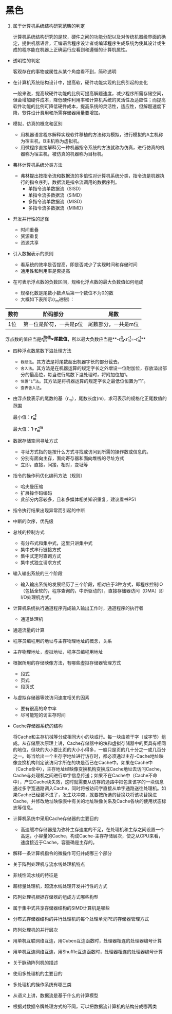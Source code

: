 # 黑色

1. 属于计算机系统结构研究范畴的判定
    
    计算机系统结构研究的是软，硬件之间的功能分配以及对传统机器级界面的确定，提供机器语言，汇编语言程序设计者或编译程序生成系统为使其设计或生成的程序能在机器上正确运行应看到和遵循的计算机属性。
- 透明性的判定
    
    客观存在的事物或属性从某个角度看不到，简称透明
- 在计算机系统结构设计中，提高软，硬件功能实现的比例引起的变化
    
    一般来说，提高软硬件功能的比例可提高解题速度，减少程序所需存储空间，但会增加硬件成本，降低硬件利用率和计算机系统的灵活性及适应性；而提高软件功能的比例可降低硬件成本，提高系统的灵活性，适应性，但解题速度下降，软件设计费用和所需存储器用量要增加。
- 模拟，仿真的概念和区别
    - 用机器语言程序解释实现软件移植的方法称为模拟，进行模拟的A主机称为宿主机，B主机称为虚拟机。
    - 用微程序直接解释另一种机器指令系统的方法就称为仿真，进行仿真的机器称为宿主机，被仿真的机器称为目标机。
- 弗林计算机系统分类方法
    - 弗林提出按指令流和数据流的多倍性对计算机系统分类，指令流是机器执行的指令序列，数据流是指令流调用的数据序列。
        - 单指令流单数据流（SISD）
        - 单指令流多数据流（SIMD）
        - 多指令流单数据流（MISD）
        - 多指令流多数据流（MIMD）
- 开发并行性的途径
    - 时间重叠
    - 资源重复
    - 资源共享
- 引入数据表示的原则
    - 看系统的效率是否提高，即是否减少了实现时间和存储时间
    - 通用性和利用率是否提高
- 在可表示浮点数的负数区间，规格化浮点数的最大负数值如何组成
    - 规格化数是尾数小数点后第一个数位不为0的数
    - 大概如下表所示(r<SUB>m</SUB>进制）：

| 数符 | 阶码部分 | 尾数 |
| -- | -- | -- |
| 1位 | 第一位是阶符，一共是p位 | 尾数部分，一共是m位 |

浮点数的值应当是**r<SUB>m</SUB><SUP style="margin:0 0 0 -10px;">阶值</SUP>×尾数值**，所以最大负数应当是**-r<SUB>m</SUB><SUP style="margin:0 0 0 -10px;">0</SUP>×r<SUB>m</SUB><SUP style="margin:0 0 0 -10px;">-1</SUP>=-r<SUB>m</SUB><SUP style="margin:0 0 0 -10px;">-1</SUP>**
- 四种浮点数尾数下溢处理方法
    - `截断法`。其方法是将尾数超出机器字长的部分截去。
    - `舍入法`。其方法是在机器运算的规定字长之外增设一位附加位，存放溢出部分的最高位，每当进行尾数下溢处理时，将附加位加1。
    - `恒置“1”法`。其方法是将机器运算的规定字长之最低位恒置为“1”。
    - `查表舍入法`。
- 由浮点数表示的尾数的基（r<SUB>m</SUB>），尾数长度(m)，求可表示的规格化正尾数值的范围
    
    最小值：**r<SUB>m</SUB><SUP style="margin:0 0 0 -10px;">-1</SUP>**
    
    最大值：**1-r<SUB>m</SUB><SUP style="margin:0 0 0 -8px;">-m</SUP>**
- 数据存储空间寻址方式
    - 寻址方式指的是按什么方式寻找或访问到所需的操作数或信息的。
    - 分别有面向主存，面向寄存器和面向堆栈的寻址方式
    - 立即，直接，间接，相对，变址等
- 指令的操作码优化编码方法（规则）
    - 哈夫曼压缩
    - 扩展操作码编码
    - 此部分内容较多，且和多媒体相关知识重复，建议看书P51
- 指令执行结果出现异常而引起的中断
- 中断的次序，优先级
- 总线的控制方式
    - 有分布式和集中式，这里只讲集中式
    - 集中式串行链接方式
    - 集中式定时查询方式
    - 集中式独立请求方式
- 输入输出系统的三个阶段
    - 输入输出系统的发展经历了三个阶段，相对应于3种方式，即程序控制IO（包括全软的，程序查询的，中断驱动的），直接存储器访问（DMA）即I/O处理机方式。
- 计算机系统执行通道程序完成输入输出工作时，通道程序的执行者
    - 通道处理机
- 通道流量的计算
- 程序员编程用的地址与主存物理地址的概念，关系
- 主存物理地址，虚拟地址，程序员编程用地址
- 根据所用的存储映像方法，有哪些虚拟存储器管理方式
    - 段式
    - 页式
    - 段页式
- 与虚拟存储器等效访问速度相关的因素
    - 要有很高的命中率
    - 尽可能短的访主存时间
- Cache存储器系统的结构
    
    将Cache和主存机械等分成相同大小的块或行。每一块由若干字（或字节）组成。从存储层次原理上讲，Cache存储器中的块和虚拟存储器中的页具有相同的地位，但块的大小要比页的大小小得多，一般只是页的几十分之一或几百分之一。每当给出一个主存字地址进行访存时，都必须通过主存-Cache地址映像变换机构判定该访问字所在的块是否已在Cache中。如果在Cache中（Cache命中），主存地址经映像变换机构变换成Cache地址去访问Cache，Cache与处理机之间进行单字信息传送；如果不在Cache中（Cache不命中），产生Cache块失效，这时就需要从访存的通路中把包含该字的一块信息通过多字宽通路调入Cache，同时将被访问字直接从单字通路送往处理机。如果Cache已经装不进了，发生块冲突，就要按所选的替换块将该块替换进Cache，并修改地址映像表中有关的地址映像关系及Cache各块的使用状态标志等信息。
- 计算机系统中采用Cache存储器的主要目的
    - 高速缓冲存储器是为弥补主存速度的不足，在处理机和主存之间设置一个高速，小容量的Cache，构成Cache-主存存储层次，使之从CPU来看，速度接近于Cache，容量确是主存的。
- 解释一条计算机指令的微操作可归并成哪三个部分
- 关于阵列处理机与流水线处理机特点
- 非线性流水线的特征是
- 超标量处理机，超流水线处理开发并行性的方式
- 阵列处理机根据存储器的组成方式哪些构型
- 属于集中式共享存储器结构的SIMD计算机是哪些
- 分布式存储器结构的并行处理机的每个处理单元PE的存储器管理方式
- 阵列处理机的并行层次
- 用单机互联网络互连，用Cubeo互连函数时，处理器相连的处理器编号计算
- 用单机互连网络互连，用Shuffle互连函数时，处理器相连的处理器编号计算
- 关于脉动阵列机的描述
- 使用多处理机的主要目的
- 多处理机的操作系统有哪三类
- 从语义上讲，数据流是基于什么的计算模型
- 根据对数据令牌处理方式的不同，可以把数据流计算机的结构分成哪两类